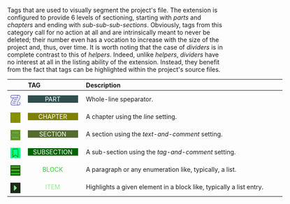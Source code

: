 <!-- markdownlint-disable MD041-->
Tags that are used to visually segment the project's file. The extension is configured to provide 6
levels of sectioning, starting with *parts* and *chapters* and ending with *sub-sub-sub-sections*.
Obviously, tags from this category call for no action at all and are intrinsically meant to never be
deleted; their number even has a vocation to increase with the size of the project and, thus, over
time. It is worth noting that the case of *dividers* is in complete contrast to this of *helpers*. Indeed,
unlike *helpers*, *dividers* have no interest at all in the listing ability of the extension. Instead, they
benefit from the fact that tags can be highlighted within the project's source files.

<div class="tag-table dividers">

&nbsp;&nbsp;&nbsp;&nbsp;&nbsp;&nbsp;|&nbsp;TAG&nbsp;&nbsp;&nbsp;&nbsp;&nbsp;&nbsp;&nbsp;&nbsp;&nbsp;&nbsp;&nbsp;&nbsp;&nbsp;&nbsp;&nbsp;&nbsp;&nbsp;&nbsp;&nbsp;&nbsp;&nbsp;&nbsp;&nbsp;&nbsp; | Description&nbsp;&nbsp;&nbsp;&nbsp;&nbsp;&nbsp;&nbsp;&nbsp;&nbsp;&nbsp;&nbsp;&nbsp;&nbsp;&nbsp;&nbsp;&nbsp;&nbsp;&nbsp;&nbsp;&nbsp;&nbsp;&nbsp;&nbsp;&nbsp;&nbsp;&nbsp;&nbsp;&nbsp;&nbsp;&nbsp;&nbsp;&nbsp;&nbsp;&nbsp;&nbsp;&nbsp;&nbsp;&nbsp;&nbsp;&nbsp;&nbsp;&nbsp;&nbsp;&nbsp;&nbsp;&nbsp;&nbsp;&nbsp;&nbsp;&nbsp;&nbsp;&nbsp;&nbsp;&nbsp;&nbsp;&nbsp;&nbsp;&nbsp;&nbsp;&nbsp;&nbsp;&nbsp;&nbsp;&nbsp;&nbsp;&nbsp;&nbsp;&nbsp;&nbsp;&nbsp;&nbsp;&nbsp;&nbsp;&nbsp;&nbsp;&nbsp;&nbsp;&nbsp;&nbsp;&nbsp;&nbsp;&nbsp;&nbsp;&nbsp;&nbsp;&nbsp;&nbsp;&nbsp;&nbsp;&nbsp;&nbsp;&nbsp;&nbsp;&nbsp;&nbsp;&nbsp;&nbsp;&nbsp;&nbsp;&nbsp;&nbsp;&nbsp;&nbsp;&nbsp;&nbsp;&nbsp;&nbsp;&nbsp;&nbsp;&nbsp; |
:-----:|:----|:----|
<a href="https://primer.style/design/foundations/icons/log-16"  target="_blank"><img class="part-icon" src="/resources/manuals/vscode-custom-features/vsc03-todo-tree/assets/icons/octicons/log.svg" alt="log.svg" title="part-icon: log.svg"/></a>| &nbsp;<a href="https://www.w3schools.com/colors/color_tryit.asp?color=darkSlateGrey" title="darkSlateGrey"><tag class="part-tag">PART</tag></a> | Whole-line speparator. |
<a href="https://primer.style/design/foundations/icons/book-16"  target="_blank"><img class="chapter-icon" src="/resources/manuals/vscode-custom-features/vsc03-todo-tree/assets/icons/octicons/book.svg" alt="book.svg" title="chapter-icon: book.svg"/></a>| &nbsp;<a href="https://www.w3schools.com/colors/color_tryit.asp?color=Olive" title="Olive"><tag class="chapter-tag">CHAPTER</tag></a> | A chapter using the *line* setting. |
<a href="https://primer.style/design/foundations/icons/rows-16"  target="_blank"><img class="section-icon" src="/resources/manuals/vscode-custom-features/vsc03-todo-tree/assets/icons/octicons/rows.svg" alt="rows.svg" title="section-icon: rows.svg"/></a>| &nbsp;<a href="https://www.w3schools.com/colors/color_tryit.asp?color=DarkOliveGreen" title="DarkOliveGreen"><tag class="section-tag">SECTION</tag></a> | A section using the *text-and-comment* setting.  |
<a href="https://primer.style/design/foundations/icons/bookmark-16"  target="_blank"><img class="subsect-icon" src="/resources/manuals/vscode-custom-features/vsc03-todo-tree/assets/icons/octicons/bookmark.svg" alt="bookmark.svg" title="subsect-icon: bookmark.svg"/></a>| &nbsp;<a href="https://www.w3schools.com/colors/color_tryit.asp?color=DarkGreen" title="DarkGreen"><tag class="subsect-tag">SUBSECTION</tag></a> | A sub-section using the *tag-and-comment* setting. |
<a href="https://primer.style/design/foundations/icons/three-bars-16"  target="_blank"><img class="block-icon" src="/resources/manuals/vscode-custom-features/vsc03-todo-tree/assets/icons/octicons/three-bars.svg" alt="three-bars.svg" title="block-icon: three-bars.svg"/></a>| &nbsp;<a href="https://www.w3schools.com/colors/color_tryit.asp?color=LimeGreen" title="LimeGreen"><tag class="block-tag">BLOCK</tag></a> | A paragraph or any enumeration like, typically, a list. |
<a href="https://primer.style/design/foundations/icons/triangle-right-16"  target="_blank"><img class="item-icon" src="/resources/manuals/vscode-custom-features/vsc03-todo-tree/assets/icons/octicons/triangle-right.svg" alt="triangle-right.svg" title="item-icon: triangle-right.svg"/></a>| &nbsp;<a href="https://www.w3schools.com/colors/color_tryit.asp?color=LightGreen" title="LightGreen"><tag class="item-tag">ITEM</tag></a> | Highlights a given element in a block like, typically a list entry. |

</div>

<style>
div.tag-table  {
  font-size: normal;
  min-width: 45em;
}
div.tag-table tag {
  width: 85%;
  padding: 0 .75ex 0 .6ex;
  display: inline-block;
  text-align: center;
}
div.tag-table img {
  height: 24px;
  margin-top: 8px;
}
.part-tag {
 color: rgb(255, 255, 255);
 background-color: rgb(47, 79, 79);
}
.part-icon {
  filter: invert(26%) sepia(55%) saturate(447%) hue-rotate(202deg) brightness(150%) contrast(87%);
}
.chapter-tag {
 color: rgb(255, 255, 255);
 background-color: rgb(128, 128, 0);
}
.chapter-icon {
  filter: invert(47%) sepia(31%) saturate(3762%) hue-rotate(38deg) brightness(92%) contrast(101%);
}
.section-tag {
 color: rgb(255, 255, 255);
 background-color: rgb(85, 107, 47);
}
.section-icon {
  filter: invert(42%) sepia(43%) saturate(631%) hue-rotate(48deg) brightness(92%) contrast(84%);
}

.subsect-tag {
 color: rgb(255, 255, 255);
 background-color: rgb(0, 100, 0);
}
.subsect-icon {
  filter: invert(26%) sepia(99%) saturate(1153%) hue-rotate(91deg) brightness(99%) contrast(107%);
}
.block-tag {
 color: rgb(50, 205, 50);
 background-color: none;
}
.block-icon {
  filter: invert(72%) sepia(29%) saturate(2106%) hue-rotate(66deg) brightness(90%) contrast(89%);
}
.item-tag {
 color: rgb(144, 238, 144);
 background-color: none;
}
.item-icon {
  filter: invert(88%) sepia(19%) saturate(933%) hue-rotate(61deg) brightness(96%) contrast(94%);
}

</style>
<!-- markdownlint-enable MD041-->
